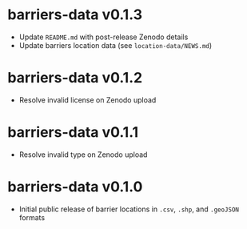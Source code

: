 # barriers-data v0.1.3

* Update `README.md` with post-release Zenodo details
* Update barriers location data (see `location-data/NEWS.md`)

# barriers-data v0.1.2

* Resolve invalid license on Zenodo upload

# barriers-data v0.1.1

* Resolve invalid type on Zenodo upload

# barriers-data v0.1.0

* Initial public release of barrier locations in `.csv`, `.shp`, and `.geoJSON` formats
